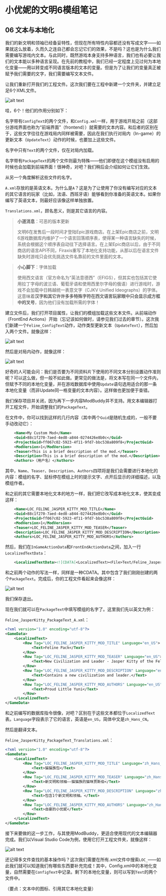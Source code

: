 # 小优妮的文明6模组笔记

## 06 文本与本地化

我们的新文明和领袖已经备妥特性，但现在所有特性内容都还没有写成文字——如果就这么放着，久而久之连自己都会忘记它们的效果，不是吗？这也是为什么我们需要编写游戏内文本。与此同时，既然游戏本身支持多种语言，我们也有必要让我们的文本能以多种语言呈现。在先前的教程中，我们已经一定程度上见过何为本地化变量——用以转变成不同语言版本的文本的变量。但是为了让我们的变量真正被赋予我们需要的文字，我们需要编写文本文件。

让我们重新打开我们的工程文件。这次我们要在工程中新建一个文件夹，并建立足足6个XML文件。

![alt text](image.png)

哇，6个！他们的作用分别如下：

名字带有`ConfigText`的两个文件，和`Config.xml`一样，用于游戏开局之前（这部分游戏界面也称为“前端界面”（frontend））就需要的文本内容。和后者的区别在于，这些文字往往在游戏局内同样被需要，因此在我们执行对局内（In-game）的更新文本（`UpdateText`）动作的时候，也要加上这些文件。

名字中只有`Text`的两个文件，仅在对局内加载。

名字带有`PackageText`的两个文件则最为特殊——他们即便在这个模组没有启用的时候也会加载到前端界面！很神奇，对吧？我们稍后会介绍如何让它们生效。

从另一个角度解析这些文件的名字。

`A.xml`存放的是英语文本。为什么是`A`？这是为了让使用了你没有编写对应的文本的其它语言的玩家（比如，法语、西班牙语）能够看到你准备的英语文本。如果你编写了英语文本，则最好应该像这样单独放置。

`Translations.xml`，顾名思义，则是其它语言的内容。

>**小道消息**：可恶的版本更新
>
>文明6在发售后一段时间才登陆Epic游戏商店。在上架Epic商店之前，文明6游戏数据库内维护了一个语言回落顺序表，使得某一种语言缺失的时候，系统会根据这个顺序表自动往下选择语言。在上架Epic商店以后，由于不同商店的语言API不同，Firaxis重写了本地化支持功能，从那以后在语言文件缺失时游戏只会优先挑选文件名靠前的文件里面的文本。

>**小心脚下**：字体加载
>
>使用西文语言（官方命名为“英法意德西”（EFIGS），但其实也包括其它使用拉丁字母的波兰语、葡萄牙语和使用西里尔字母的俄语）进行游戏时，游戏不会加载中日韩越统一表意文字（CJKV Unified Ideographs）的字体。这意味着**汉字和其它许许多多特殊字符在西文语言玩家眼中只会显示成方框中的叉号**，因为他们没有加载所需的字体！

建立文件后，我们打开项目属性，让我们的模组加载这些文本文件。从前端动作（FrontEnd Actions）开始（忘记该如何做时，请参见我们过去的章节）。这次我们新建一个`Feline_ConfigText`动作，动作类型更新文本（`UpdateText`），然后加入两个文件。就像这样：

![alt text](image-1.png)

然后是对局内动作，就像这样：

![alt text](image-2.png)

好奇的人可能会问：我们是否要为不同资料片下使用的不同文本分别设置动作准则呢？可以这么做，但一般不如此做。更常见的做法是，将文本写在同一个文件内，但赋予不同的本地化变量，并在游戏数据库中使用`Update`语句选用适合的那一条本地化变量（而非Update同一格变量的文本内容）。这样做也更加便于查错。

我们保存项目并关闭，因为再下一步内容ModBuddy并不支持。用文本编辑器打开工程文件，开始调整我们的`PackageText`。

在文件中，你可以找到这样的几行内容（其中两个`Guid`是随机生成的，一般不要手动改动它）：

```xml
    <Name>My Custom Mod</Name>
    <Guid>88c1f270-7aed-4ed8-a844-0274426e8b0c</Guid>
    <ProjectGuid>ff067c02-5923-4f11-9fd7-bbc538a809f8</ProjectGuid>
    <ModVersion>1</ModVersion>
    <Teaser>This is a brief description of the mod.</Teaser>
    <Description>This is a brief description of the mod.</Description>
    <Authors>（用户名）</Authors>
```

其中，`Name`、`Teaser`、`Description`、`Authors`四项将是我们会需要进行本地化的内容：模组的名字、鼠标停在模组上时的提示文字、点开后显示的详细描述，以及模组作者。

和之前的其它需要本地化文本的地方一样，我们把它改写成本地化文本，使其变成这样：

```xml
    <Name>LOC_FELINE_JASPER_KITTY_MOD_TITLE</Name>
    <Guid>88c1f270-7aed-4ed8-a844-0274426e8b0c</Guid>
    <ProjectGuid>ff067c02-5923-4f11-9fd7-bbc538a809f8</ProjectGuid>
    <ModVersion>1</ModVersion>
    <Teaser>LOC_FELINE_JASPER_KITTY_MOD_TEASER</Teaser>
    <Description>LOC_FELINE_JASPER_KITTY_MOD_DESCRIPTION</Description>
    <Authors>LOC_FELINE_JASPER_KITTY_MOD_AUTHORS</Authors>
```

然后，我们在`InGameActionData`和`FrontEndActionData`之间，加入一行`LocalizedTextData`：

```xml
    <LocalizedTextData><![CDATA[<LocalizedText><File>Text/Feline_JasperKitty_PackageText_A.xml</File><File>Text/Feline_JasperKitty_PackageText_Translations.xml</File></LocalizedText>]]></LocalizedTextData>
```

和之前两个动作的写法一样，同样是一种CDATA。其中包含了我们刚刚创建的两个`PackageText`。完成后，你的工程文件看起来会像这样：

![alt text](image-4.png)

我们保存退出。

现在我们就可以在`PackageText`中填写模组的名字了。这里我们先以英文为例：

`Feline_JasperKitty_PackageText_A.xml`：

```xml
<?xml version="1.0" encoding="utf-8"?>
<GameData>
	<LocalizedText>
		<Row Tag="LOC_FELINE_JASPER_KITTY_MOD_TITLE" Language="en_US">
			<Text>Feline Pack</Text>
		</Row>
		<Row Tag="LOC_FELINE_JASPER_KITTY_MOD_TEASER" Language="en_US">
			<Text>New Civilization and Leader - Jasper Kitty of the Felines</Text>
		</Row>
		<Row Tag="LOC_FELINE_JASPER_KITTY_MOD_DESCRIPTION" Language="en_US">
			<Text>Contains a new civilization and leader.</Text>
		</Row>
		<Row Tag="LOC_FELINE_JASPER_KITTY_MOD_AUTHORS" Language="en_US">
			<Text>Proud Little Yuni</Text>
		</Row>
	</LocalizedText>
</GameData>
```

和之前编写的数据库指令很像，对吧？区别在于这些文本都位于`LocalizedText`表。`Language`字段表示了它的语言，英语是`en_US`，简体中文是`zh_Hans_CN`。

然后是翻译文本。

`Feline_JasperKitty_PackageText_Translations.xml`：

```xml
<?xml version="1.0" encoding="utf-8"?>
<GameData>
	<LocalizedText>
		<Row Tag="LOC_FELINE_JASPER_KITTY_MOD_TITLE" Language="zh_Hans_CN">
			<Text>猫猫族包</Text>
		</Row>
		<Row Tag="LOC_FELINE_JASPER_KITTY_MOD_TEASER" Language="zh_Hans_CN">
			<Text>新文明和领袖——猫猫族的猫咪贾斯伯</Text>
		</Row>
		<Row Tag="LOC_FELINE_JASPER_KITTY_MOD_DESCRIPTION" Language="zh_Hans_CN">
			<Text>包含1个新文明和领袖。</Text>
		</Row>
		<Row Tag="LOC_FELINE_JASPER_KITTY_MOD_AUTHORS" Language="zh_Hans_CN">
			<Text>自豪的小优妮</Text>
		</Row>
	</LocalizedText>
</GameData>
```

接下来要做的这一步工作，与其使用ModBuddy，更适合使用现代的文本编辑器完成。我们以Visual Studio Code为例，使用它打开工程文件夹，就像这样：

![alt text](image-3.png)

还记得多文件查找的基本操作吗？这次我们需要在所有.xml文件中搜索`LOC_`——如此我们就可以知道我们有哪些东西要补充完成！其中，Config.xml中的本地化变量，自然需要在`ConfigText`中记录。剩下的本地化变量，则可以写到`Text`的两个文件中。

（要点：文本中的图标、引用其它本地化变量）